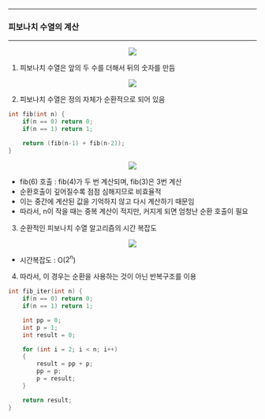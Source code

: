 -----
### 피보나치 수열의 계산
-----
<div align="center">
<img src="https://github.com/user-attachments/assets/1cab8305-b761-4e7d-9fb3-800927565e76">
</div>

1. 피보나치 수열은 앞의 두 수를 더해서 뒤의 숫자를 만듬
<div align="center">
<img src="https://github.com/user-attachments/assets/9496af5f-85f3-4232-a880-7660acb556a0">
</div>

2. 피보나치 수열은 정의 자체가 순환적으로 되어 있음
```c
int fib(int n) {
    if(n == 0) return 0;
    if(n == 1) return 1;

    return (fib(n-1) + fib(n-2));
}
```
<div align="center">
<img src="https://github.com/user-attachments/assets/0a30f4bd-7ba1-4ae4-98a5-05c6b8acddc2">
</div>

   - fib(6) 호출 : fib(4)가 두 번 계산되며, fib(3)은 3번 계산
   - 순환호출이 깊어질수록 점점 심해지므로 비효율적
   - 이는 중간에 계산된 값을 기억하지 않고 다시 계산하기 때문임
   - 따라서, n이 작을 때는 중복 계산이 적지만, 커지게 되면 엄청난 순환 호출이 필요

3. 순환적인 피보나치 수열 알고리즘의 시간 복잡도
<div align="center">
<img src="https://github.com/user-attachments/assets/25eeea4a-69ab-4566-b4a6-975f0c93ce9f">
</div>

  - 시간복잡도 : O($2^n$)

4. 따라서, 이 경우는 순환을 사용하는 것이 아닌 반복구조를 이용
```c
int fib_iter(int n) {
    if(n == 0) return 0;
    if(n == 1) return 1;

    int pp = 0;
    int p = 1;
    int result = 0;

    for (int i = 2; i < n; i++)
    {
        result = pp + p;
        pp = p;
        p = result;
    }

    return result;
}
```
